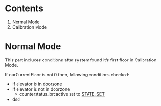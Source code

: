 # Contents

1. Normal Mode
2. Calibration Mode

# Normal Mode

This part includes conditions after system found it's first floor in Calibration Mode.

If carCurrentFloor is not 0 then, following conditions checked:
- If elevator is in doorzone
- If elevator is not in doorzone
	 - counterstatus_brcactive set to [STATE_SET](#state_set)
- dsd
